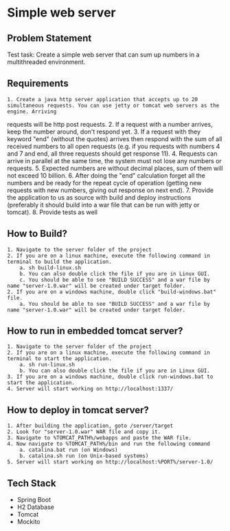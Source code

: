 # Simple web server

## Problem Statement

Test task: Create a simple web server that can sum up numbers in a multithreaded environment.

## Requirements

	1. Create a java http server application that accepts up to 20 simultaneous requests. You can use jetty or tomcat web servers as the engine. Arriving
requests will be http post requests.
	2. If a request with a number arrives, keep the number around, don't respond yet.
	3. If a request with they keyword "end" (without the quotes) arrives then respond with the sum of all received numbers to all open requests (e.g. if
you requests with numbers 4 and 7 and end, all three requests should get response 11).
	4. Requests can arrive in parallel at the same time, the system must not lose any numbers or requests.
	5. Expected numbers are without decimal places, sum of them will not exceed 10 billion.
	6. After doing the "end" calculation forget all the numbers and be ready for the repeat cycle of operation (getting new requests with new numbers,
giving out response on next end).
	7. Provide the application to us as source with build and deploy instructions (preferably it should build into a war file that can be run with jetty or
tomcat).
	8. Provide tests as well
	
## How to Build?

	1. Navigate to the server folder of the project
	2. If you are on a linux machine, execute the following command in terminal to build the application.
		a. sh build-linux.sh 
		b. You can also double click the file if you are in Linux GUI.
		c. You should be able to see "BUILD SUCCESS" and a war file by name "server-1.0.war" will be created under target folder.
	2. If you are on a windows machine, double click "build-windows.bat" file.
		a. You should be able to see "BUILD SUCCESS" and a war file by name "server-1.0.war" will be created under target folder.

## How to run in embedded tomcat server?
	
	1. Navigate to the server folder of the project
	2. If you are on a linux machine, execute the following command in terminal to start the application.
		a. sh run-linux.sh
		b. You can also double click the file if you are in Linux GUI.
	3. If you are on a windows machine, double click run-windows.bat to start the application.
	4. Server will start working on http://localhost:1337/

## How to deploy in tomcat server?

	1. After building the application, goto /server/target
	2. Look for "server-1.0.war" WAR file and copy it.
	3. Navigate to %TOMCAT_PATH%/webapps and paste the WAR file.
	4. Now navigate to %TOMCAT_PATH%/bin and run the following command 
		a. catalina.bat run (on Windows)
		b. catalina.sh run (on Unix-based systems)
	5. Server will start working on http://localhost:%PORT%/server-1.0/

## Tech Stack

- Spring Boot
- H2 Database
- Tomcat
- Mockito

